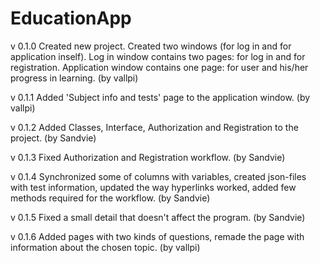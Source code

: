 # EducationApp
v 0.1.0 Created new project. Created two windows (for log in and for application inself). Log in window contains two pages: for log in and 
for registration. Application window contains one page: for user and his/her progress in learning. (by vallpi)

v 0.1.1 Added 'Subject info and tests' page to the application window. (by vallpi)

v 0.1.2 Added Classes, Interface, Authorization and Registration to the project. (by Sandvie)

v 0.1.3 Fixed Authorization and Registration workflow. (by Sandvie)

v 0.1.4 Synchronized some of columns with variables, created json-files with test information, updated the way hyperlinks worked, added few methods required for the workflow. (by Sandvie)

v 0.1.5 Fixed a small detail that doesn't affect the program. (by Sandvie)

v 0.1.6 Added pages with two kinds of questions, remade the page with information about the chosen topic. (by vallpi)

